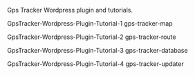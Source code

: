 Gps Tracker Wordpress plugin and tutorials.

GpsTracker-Wordpress-Plugin-Tutorial-1
gps-tracker-map

GpsTracker-Wordpress-Plugin-Tutorial-2
gps-tracker-route

GpsTracker-Wordpress-Plugin-Tutorial-3
gps-tracker-database

GpsTracker-Wordpress-Plugin-Tutorial-4
gps-tracker-updater